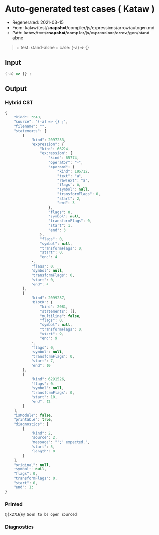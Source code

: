 # Auto-generated test cases ( Kataw )
- Regenerated: 2021-03-15
- From: kataw/test/__snapshot__/compiler/js/expressions/arrow/autogen.md
- Path: kataw/test/__snapshot__/compiler/js/expressions/arrow/gen/stand-alone
> :: test: stand-alone
> :: case: (-a) => {}
## Input

`````js
(-a) => {} ;
`````

## Output

### Hybrid CST

```javascript
{
    "kind": 2243,
    "source": "(-a) => {} ;",
    "filename": "",
    "statements": [
        {
            "kind": 2097233,
            "expression": {
                "kind": 66224,
                "expression": {
                    "kind": 65774,
                    "operator": "-",
                    "operand": {
                        "kind": 196712,
                        "text": "a",
                        "rawText": "a",
                        "flags": 0,
                        "symbol": null,
                        "transformFlags": 0,
                        "start": 2,
                        "end": 3
                    },
                    "flags": 0,
                    "symbol": null,
                    "transformFlags": 0,
                    "start": 1,
                    "end": 3
                },
                "flags": 0,
                "symbol": null,
                "transformFlags": 0,
                "start": 0,
                "end": 4
            },
            "flags": 0,
            "symbol": null,
            "transformFlags": 0,
            "start": 0,
            "end": 4
        },
        {
            "kind": 2099237,
            "block": {
                "kind": 2084,
                "statements": [],
                "multiline": false,
                "flags": 0,
                "symbol": null,
                "transformFlags": 0,
                "start": 9,
                "end": 9
            },
            "flags": 0,
            "symbol": null,
            "transformFlags": 0,
            "start": 7,
            "end": 10
        },
        {
            "kind": 6291526,
            "flags": 0,
            "symbol": null,
            "transformFlags": 0,
            "start": 10,
            "end": 12
        }
    ],
    "isModule": false,
    "printable": true,
    "diagnostics": [
        {
            "kind": 2,
            "source": 2,
            "message": "';' expected.",
            "start": 5,
            "length": 0
        }
    ],
    "original": null,
    "symbol": null,
    "flags": 0,
    "transformFlags": 0,
    "start": 0,
    "end": 12
}
```

### Printed

```javascript
@{x2716}@ Soon to be open sourced
```

### Diagnostics

```javascript

```

